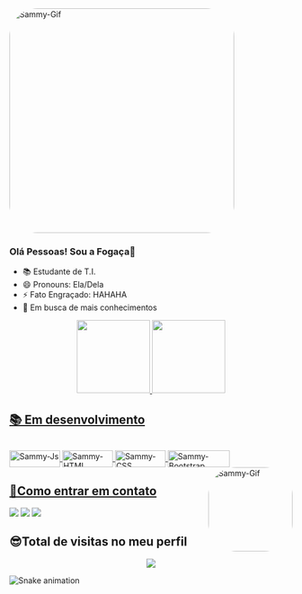 

<div>
<img align="middle" alt="Sammy-Gif" height="400" style="border-radius:50px;" src="https://media.discordapp.net/attachments/946105106636636172/947230107767037992/BEM_VINDOS.gif?width=1043&height=586">
</div>


### Olá Pessoas! Sou a Fogaça👻


- 📚 Estudante de T.I.
- 😄 Pronouns: Ela/Dela
- ⚡ Fato Engraçado: HAHAHA
- 📕 Em busca de mais conhecimentos

<div align="center">
  <a href="https://github.com/sammyfogaca">
  <img height="130em" src="https://github-readme-stats.vercel.app/api?username=sammyfogaca&show_icons=true&theme=radical&include_all_commits=true&count_private=true"/>
  <img height="130em" src="https://github-readme-stats.vercel.app/api/top-langs/?username=sammyfogaca&layout=compact&langs_count=7&theme=radical"/>
</div>

 ## 📚 Em desenvolvimento  <br>
<div style="display: inline_block"><br>
  <img align="center" alt="Sammy-Js" height="30" width="90" src="https://img.shields.io/badge/JavaScript-F7DF1E?style=for-the-badge&logo=javascript&logoColor=black">               <img align="center" alt="Sammy-HTML" height="30" width="90" src="https://img.shields.io/badge/HTML5-E34F26?style=for-the-badge&logo=html5&logoColor=white">
  <img align="center" alt="Sammy-CSS" height="30" width="90" src="https://img.shields.io/badge/CSS3-1572B6?style=for-the-badge&logo=css3&logoColor=white">
  <img align="center" alt="Sammy-Bootstrap" height="30" width="110" src="https://img.shields.io/badge/Bootstrap-563D7C?style=for-the-badge&logo=bootstrap&logoColor=white">  
  <img align="right" alt="Sammy-Gif" height="150" style="border-radius:50px;" src="https://media.discordapp.net/attachments/946102812872413265/946556517434408980/Design_sem_nome_3.gif?width=390&height=390">
</div>
  
  ##
 ## 📲Como entrar em contato  <br>
   <div>   
  <a href="https://instagram.com/sammy_fogaca" target="_blank"><img src="https://img.shields.io/badge/-Instagram-%23E4405F?style=for-the-badge&logo=instagram&logoColor=white" target="_blank"></a>
  <a href = "mailto:samaradossantos12@gmail.com"><img src="https://img.shields.io/badge/-Gmail-%23333?style=for-the-badge&logo=gmail&logoColor=white" target="_blank"></a>
  <a href="https://www.linkedin.com/in/samara-foga%C3%A7a-5857ab227" target="_blank"><img src="https://img.shields.io/badge/-LinkedIn-%230077B5?style=for-the-badge&logo=linkedin&logoColor=white" target="_blank"></a>    
    </div>
  
 

##  😎Total de visitas no meu perfil  <br>
  
 <p align="center"> 
   <img alingn="center" src="https://profile-counter.glitch.me/Sammyfogaca/count.svg" />
 </p>
 
 ![Snake animation](https://github.com/sammyfogaca/sammyfogaca/blob/output/github-contribution-grid-snake.svg)
